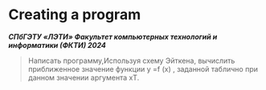 # Creating a program
***СПбГЭТУ «ЛЭТИ»
Факультет компьютерных технологий и информатики (ФКТИ) 2024***
>Написать программу,Используя схему Эйткена, вычислить приближенное значение функции
y =f (x) , заданной таблично при данном значении аргумента xТ.
